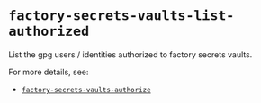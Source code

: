 # `factory-secrets-vaults-list-authorized`

List the gpg users / identities authorized to factory secrets vaults.

For more details, see:

 -  [`factory-secrets-vaults-authorize`](./factory-secrets-vaults-authorize.md)

